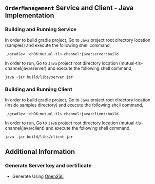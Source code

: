 ## ``OrderManagement`` Service and Client - Java Implementation

### Building and Running Service

In order to build gradle project, Go to ``Java`` project root directory location (samples) and execute
 the following shell command,
```
./gradlew :ch06:mutual-tls-channel:java:server:build
```

In order to run, Go to ``Java`` project root directory location (mutual-tls-channel/java/server) and execute the following
shell command,

```
java -jar build/libs/server.jar
```

### Building and Running Client

In order to build gradle project, Go to ``Java`` project root directory location (inside samples directory) and execute
 the following shell command,
```
./gradlew :ch06:mutual-tls-channel:java:client:build
```

In order to run, Go to ``Java`` project root directory location (mutual-tls-channel/java/client) and execute the following
shell command,

```
java -jar build/libs/client.jar
```

## Additional Information

### Generate Server key and certificate

* Generate Using [OpenSSL](../certs/README.md)